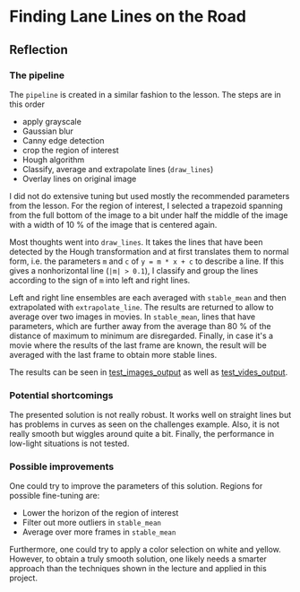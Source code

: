 # Finding Lane Lines on the Road

## Reflection

### The pipeline

The `pipeline` is created in a similar fashion to the lesson. The steps
are in this order

- apply grayscale
- Gaussian blur
- Canny edge detection
- crop the region of interest
- Hough algorithm
- Classify, average and extrapolate lines (`draw_lines`)
- Overlay lines on original image

I did not do extensive tuning but used mostly the recommended parameters
from the lesson. For the region of interest, I selected a trapezoid
spanning from the full bottom of the image to a bit under half the
middle of the image with a width of 10 % of the image that is centered
again.

Most thoughts went into `draw_lines`. It takes the lines that have been
detected by the Hough transformation and at first translates them to
normal form, i.e. the parameters `m` and `c` of `y = m * x + c` to
describe a line. If this gives a nonhorizontal line (`|m| > 0.1`), I
classify and group the lines according to the sign of `m` into left and
right lines.

Left and right line ensembles are each averaged with `stable_mean` and
then extrapolated with `extrapolate_line`. The results are returned to
allow to average over two images in movies. In `stable_mean`, lines that
have parameters, which are further away from the average than 80 % of
the distance of maximum to minimum are disregarded. Finally, in case
it's a movie where the results of the last frame are known, the result
will be averaged with the last frame to obtain more stable lines.

The results can be seen in [test_images_output](test_images_output) as
well as [test_vides_output](test_vides_output).

### Potential shortcomings

The presented solution is not really robust. It works well on straight
lines but has problems in curves as seen on the challenges example.
Also, it is not really smooth but wiggles around quite a bit. Finally,
the performance in low-light situations is not tested.

### Possible improvements

One could try to improve the parameters of this solution. Regions for
possible fine-tuning are:

- Lower the horizon of the region of interest
- Filter out more outliers in `stable_mean`
- Average over more frames in `stable_mean`

Furthermore, one could try to apply a color selection on white and
yellow. However, to obtain a truly smooth solution, one likely needs a
smarter approach than the techniques shown in the lecture and applied in
this project.
